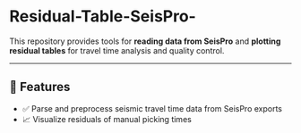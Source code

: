 # Residual-Table-SeisPro-

This repository provides tools for **reading data from SeisPro** and **plotting residual tables** for travel time analysis and quality control.

---

## 🚀 Features

- ✅ Parse and preprocess seismic travel time data from SeisPro exports
- 📈 Visualize residuals of manual picking times
